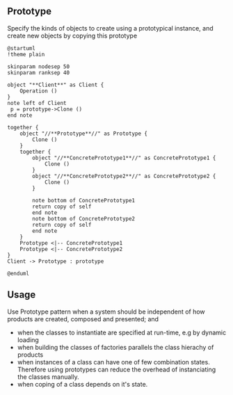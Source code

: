 ## Prototype

Specify the kinds of objects to create using a prototypical instance, and create new objects by copying this prototype

```plantuml
@startuml
!theme plain

skinparam nodesep 50
skinparam ranksep 40

object "**Client**" as Client {
    Operation ()
}
note left of Client
 p = prototype->Clone ()
end note

together {
    object "//**Prototype**//" as Prototype {
        Clone ()
    }
    together {
        object "//**ConcretePrototype1**//" as ConcretePrototype1 {
            Clone ()
        }
        object "//**ConcretePrototype2**//" as ConcretePrototype2 {
            Clone ()
        }

        note bottom of ConcretePrototype1
        return copy of self
        end note
        note bottom of ConcretePrototype2
        return copy of self
        end note
    }
    Prototype <|-- ConcretePrototype1
    Prototype <|-- ConcretePrototype2
}
Client -> Prototype : prototype

@enduml
```

## Usage

Use Prototype pattern when a system should be independent of how products are created, composed and presented; and

* when the classes to instantiate are specified at run-time, e.g by dynamic loading
* when building the classes of factories parallels the class hierachy of products
* when instances of a class can have one of few combination states. Therefore using prototypes can reduce the overhead of instanciating the classes manually.
* when coping of a class depends on it's state.

